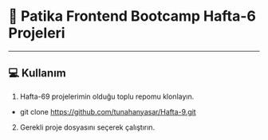 #  📜 Patika Frontend Bootcamp Hafta-6 Projeleri

---

## :computer: Kullanım

1.  Hafta-69 projelerimin olduğu toplu repomu klonlayın.
*   git clone https://github.com/tunahanyasar/Hafta-9.git
2. Gerekli proje dosyasını seçerek çalıştırın.